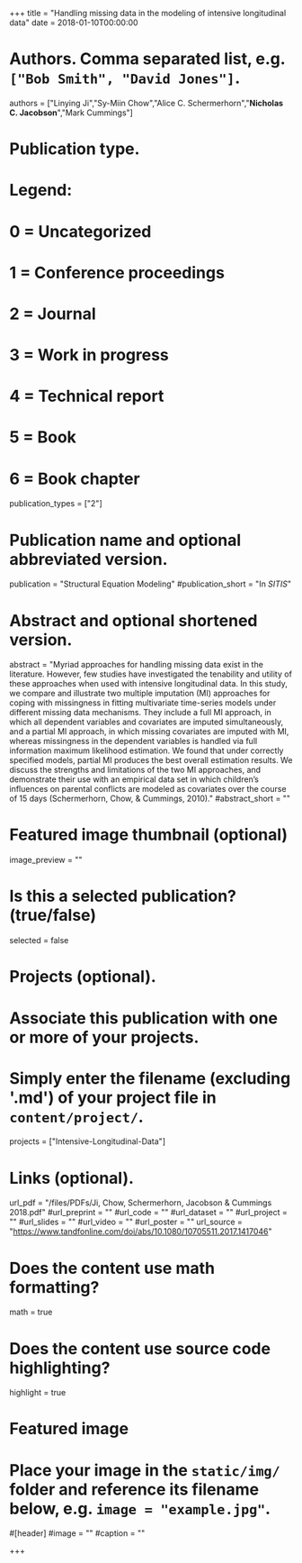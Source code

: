 +++
title = "Handling missing data in the modeling of intensive longitudinal data"
date = 2018-01-10T00:00:00

# Authors. Comma separated list, e.g. `["Bob Smith", "David Jones"]`.
authors = ["Linying Ji","Sy-Miin Chow","Alice C. Schermerhorn","**Nicholas C. Jacobson**","Mark Cummings"]

# Publication type.
# Legend:
# 0 = Uncategorized
# 1 = Conference proceedings
# 2 = Journal
# 3 = Work in progress
# 4 = Technical report
# 5 = Book
# 6 = Book chapter
publication_types = ["2"]

# Publication name and optional abbreviated version.
publication = "Structural Equation Modeling"
#publication_short = "In *SITIS*"

# Abstract and optional shortened version.
abstract = "Myriad approaches for handling missing data exist in the literature. However, few studies have investigated the tenability and utility of these approaches when used with intensive longitudinal data. In this study, we compare and illustrate two multiple imputation (MI) approaches for coping with missingness in fitting multivariate time-series models under different missing data mechanisms. They include a full MI approach, in which all dependent variables and covariates are imputed simultaneously, and a partial MI approach, in which missing covariates are imputed with MI, whereas missingness in the dependent variables is handled via full information maximum likelihood estimation. We found that under correctly specified models, partial MI produces the best overall estimation results. We discuss the strengths and limitations of the two MI approaches, and demonstrate their use with an empirical data set in which children’s influences on parental conflicts are modeled as covariates over the course of 15 days (Schermerhorn, Chow, & Cummings, 2010)."
#abstract_short = ""

# Featured image thumbnail (optional)
image_preview = ""

# Is this a selected publication? (true/false)
selected = false

# Projects (optional).
#   Associate this publication with one or more of your projects.
#   Simply enter the filename (excluding '.md') of your project file in `content/project/`.
projects = ["Intensive-Longitudinal-Data"]

# Links (optional).
url_pdf = "/files/PDFs/Ji, Chow, Schermerhorn, Jacobson & Cummings 2018.pdf"
#url_preprint = ""
#url_code = ""
#url_dataset = ""
#url_project = ""
#url_slides = ""
#url_video = ""
#url_poster = ""
url_source = "https://www.tandfonline.com/doi/abs/10.1080/10705511.2017.1417046"

# Does the content use math formatting?
math = true

# Does the content use source code highlighting?
highlight = true

# Featured image
# Place your image in the `static/img/` folder and reference its filename below, e.g. `image = "example.jpg"`.
#[header]
#image = ""
#caption = ""

+++
